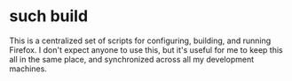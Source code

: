 such build
==========

This is a centralized set of scripts for configuring, building, and
running Firefox. I don't expect anyone to use this, but it's useful for
me to keep this all in the same place, and synchronized across all my
development machines.
